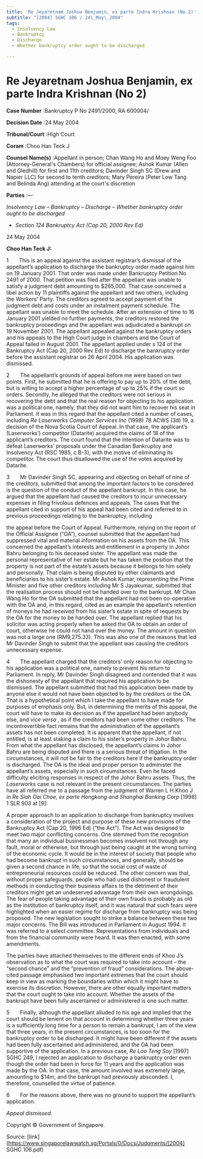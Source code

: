 ```yaml
---
title: 'Re Jeyaretnam Joshua Benjamin, ex parte Indra Krishnan (No 2)'
subtitle: "[2004] SGHC 106 / 24\_May\_2004"
tags:
  - Insolvency Law
  - Bankruptcy
  - Discharge
  - Whether bankruptcy order ought to be discharged

---
```

# Re Jeyaretnam Joshua Benjamin, ex parte Indra Krishnan (No 2) 



**Case Number** :Bankruptcy P No 2491/2000, RA 600004/ 

**Decision Date** :24 May 2004 

**Tribunal/Court** :High Court 

**Coram** :Choo Han Teck J 

**Counsel Name(s)** :Appellant in person; Chan Wang Ho and Moey Weng Foo (Attorney-General's Chambers) for official assignee; Ashok Kumar (Allen and Gledhill) for first and 11th creditors; Davinder Singh SC (Drew and Napier LLC) for second to tenth creditors; Mary Pereira (Peter Low Tang and Belinda Ang) attending at the court's discretion 

**Parties** :— 

_Insolvency Law_ – _Bankruptcy_ – _Discharge_ – _Whether bankruptcy order ought to be discharged_ 

- _Section 124 Bankruptcy Act (Cap 20, 2000 Rev Ed)_ 

24 May 2004 

**Choo Han Teck J:** 

1       This is an appeal against the assistant registrar’s dismissal of the appellant’s application to discharge the bankruptcy order made against him on 19 January 2001. That order was made under Bankruptcy Petition No 2491 of 2000. That petition was filed after the appellant was unable to satisfy a judgment debt amounting to $265,000. That case concerned a libel action by 11 plaintiffs against the appellant and two others, including the Workers’ Party. The creditors agreed to accept payment of the judgment debt and costs under an instalment payment schedule. The appellant was unable to meet the schedule. After an extension of time to 16 January 2001 yielded no further payments, the creditors restored the bankruptcy proceedings and the appellant was adjudicated a bankrupt on 19 November 2001. The appellant appealed against the bankruptcy orders and his appeals to the High Court judge in chambers and the Court of Appeal failed in August 2001. The appellant applied under s 124 of the Bankruptcy Act (Cap 20, 2000 Rev Ed) to discharge the bankruptcy order before the assistant registrar on 26 April 2004. His application was dismissed. 

2       The appellant’s grounds of appeal before me were based on two points. First, he submitted that he is offering to pay up to 20% of the debt, but is willing to accept a higher percentage of up to 25% if the court so orders. Secondly, he alleged that the creditors were not serious in recovering the debt and that the real reason for objecting to his application was a political one, namely, that they did not want him to recover his seat in Parliament. It was in this regard that the appellant cited a number of cases, including _Re Laserworks Computer Services Inc_ (1998) 78 ACWS (3d) 19, a decision of the Nova Scotia Court of Appeal. In that case, the applicant’s (Laserworks’) competitor (Datarite) acquired the claims of 18 of the applicant’s creditors. The court found that the intention of Datarite was to defeat Laserworks’ proposals under the Canadian Bankruptcy and Insolvency Act (RSC 1985, c B-3), with the motive of eliminating its competitor. The court thus disallowed the use of the votes acquired by Datarite. 

3       Mr Davinder Singh SC, appearing and objecting on behalf of nine of the creditors, submitted that among the important factors to be considered is the question of the conduct of the appellant bankrupt. In this case, he argued that the appellant had caused the creditors to incur unnecessary expenses in filing frivolous defences and appeals. The cases that the appellant cited in support of his appeal had been cited and referred to in previous proceedings relating to the bankruptcy, including 


the appeal before the Court of Appeal. Furthermore, relying on the report of the Official Assignee (“OA”), counsel submitted that the appellant had suppressed vital and material information on his assets from the OA. This concerned the appellant’s interests and entitlement in a property in Johor Bahru belonging to his deceased sister. The appellant was made the personal representative of her estate but he has taken the position that the property is not part of the estate’s assets because it belongs to him solely and personally. That claim is being disputed by other claimants and beneficiaries to his sister’s estate. Mr Ashok Kumar, representing the Prime Minister and five other creditors including Mr S Jayakumar, submitted that the realisation process should not be handed over to the bankrupt. Mr Chan Wang Ho for the OA submitted that the appellant had not been co-operative with the OA and, in this regard, cited as an example the appellant’s retention of moneys he had received from his sister’s estate in spite of requests by the OA for the money to be handed over. The appellant replied that his solicitor was acting properly when he asked the OA to obtain an order of court, otherwise he could not hand over the money. The amount in question was not a large one (RM9,275.33). This was also one of the reasons that led Mr Davinder Singh to submit that the appellant was causing the creditors unnecessary expense. 

4       The appellant charged that the creditors’ only reason for objecting to his application was a political one, namely to prevent his return to Parliament. In reply, Mr Davinder Singh disagreed and contended that it was the dishonesty of the appellant that required his application to be dismissed. The appellant submitted that had this application been made by anyone else it would not have been objected to by the creditors or the OA. That is a hypothetical point which I take the appellant to have made for purposes of emphasis only. But, in determining the merits of this appeal, the court will have to make its decision as if the appellant had been anybody else, and _vice versa_ , as if the creditors had been some other creditors. The incontrovertible fact remains that the administration of the appellant’s assets has not been completed. It is apparent that the appellant, if not entitled, is at least staking a claim to his sister’s property in Johor Bahru. From what the appellant has disclosed, the appellant’s claims in Johor Bahru are being disputed and there is a serious threat of litigation. In the circumstances, it will not be fair to the creditors here if the bankruptcy order is discharged. The OA is the ideal and proper person to administer the appellant’s assets, especially in such circumstances. Even he faced difficulty eliciting responses in respect of the Johor Bahru assets. Thus, the _Laserworks_ case is not relevant in the present circumstances. The parties have all referred me to a passage from the judgment of Warren L H Khoo J in _Re Siah Ooi Choe, ex parte Hongkong and Shanghai Banking Corp_ [1998] 1 SLR 903 at [9]: 

 A proper approach to an application to discharge from bankruptcy involves a consideration of the project and purpose of these new provisions of the Bankruptcy Act (Cap 20, 1996 Ed) (“the Act”). The Act was designed to meet two major conflicting concerns. One stemmed from the recognition that many an individual businessman becomes insolvent not through any fault, moral or otherwise, but through just being caught at the wrong turning of the economic cycle. It would be in the interest of society that people who had become bankrupt in such circumstances, and generally, should be given a second chance in life, so that the social cost of waste of entrepreneurial resources could be reduced. The other concern was that, without proper safeguards, people who had used dishonest or fraudulent methods in conducting their business affairs to the detriment of their creditors might get an undeserved advantage from their own wrongdoings. The fear of people taking advantage of their own frauds is probably as old as the institution of bankruptcy itself, and it was natural that such fears were highlighted when an easier regime for discharge from bankruptcy was being proposed. The new legislation sought to strike a balance between these two major concerns. The Bill was introduced in Parliament in August 1994. It was referred to a select committee. Representations from individuals and from the financial community were heard. It was then enacted, with some amendments. 


The parties have attached themselves to the different ends of Khoo J’s observation as to what the court was required to take into account – the “second chance” and the “prevention of fraud” considerations. The above-cited passage emphasised two important extremes that the court should keep in view as marking the boundaries within which it might have to exercise its discretion. However, there are other equally important matters that the court ought to take into account. Whether the assets of the bankrupt have been fully ascertained or administered is one such matter. 

5       Finally, although the appellant alluded to his age and implied that the court should be lenient on that account in determining whether three years is a sufficiently long time for a person to remain a bankrupt, I am of the view that three years, in the present circumstances, is too soon for the bankruptcy order to be discharged. It might have been different if the assets had been fully ascertained and administered, and the OA had been supportive of the application. In a previous case, _Re Loo Teng Soy_ [1997] SGHC 249, I rejected an application to discharge a bankruptcy order even though the order had been in force for 11 years and the application was made by the OA. In that case, the amount involved was extremely large, amounting to $14m, and the bankrupt had previously absconded. I, therefore, counselled the virtue of patience. 

6       For the reasons above, there was no ground to support the appellant’s application. 

_Appeal dismissed._ 

 Copyright © Government of Singapore. 


Source: [link](https://www.singaporelawwatch.sg/Portals/0/Docs/Judgments/[2004] SGHC 106.pdf)
